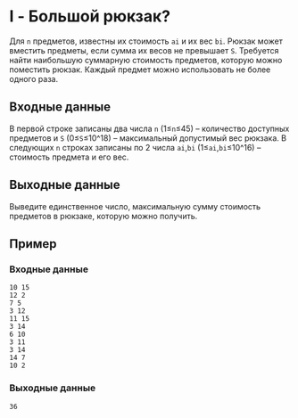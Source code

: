 # I - Большой рюкзак?
Для `n` предметов, известны их стоимость `ai` и их вес `bi`.
Рюкзак может вместить предметы, если сумма их весов не превышает `S`.
Требуется найти наибольшую суммарную стоимость предметов, которую можно поместить рюкзак.
Каждый предмет можно использовать не более одного раза.

## Входные данные
В первой строке записаны два числа `n` (1≤`n`≤45) – количество доступных предметов и `S` (0≤`S`≤10^18) – максимальный допустимый вес рюкзака.
В следующих `n` строках записаны по 2 числа `ai`,`bi` (1≤`ai`,`bi`≤10^16) – стоимость предмета и его вес.

## Выходные данные
Выведите единственное число, максимальную сумму стоимость предметов в рюкзаке, которую можно получить.

## Пример
### Входные данные
```
10 15
12 2
7 5
3 12
11 15
3 14
6 10
3 11
3 14
14 7
10 2
```
### Выходные данные
```
36
```